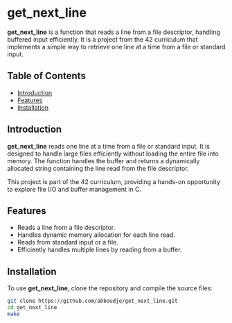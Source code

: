 # get_next_line

**get_next_line** is a function that reads a line from a file descriptor, handling buffered input efficiently. It is a project from the 42 curriculum that implements a simple way to retrieve one line at a time from a file or standard input.

## Table of Contents

- [Introduction](#introduction)
- [Features](#features)
- [Installation](#installation)

## Introduction

**get_next_line** reads one line at a time from a file or standard input. It is designed to handle large files efficiently without loading the entire file into memory. The function handles the buffer and returns a dynamically allocated string containing the line read from the file descriptor.

This project is part of the 42 curriculum, providing a hands-on opportunity to explore file I/O and buffer management in C.

## Features

- Reads a line from a file descriptor.
- Handles dynamic memory allocation for each line read.
- Reads from standard input or a file.
- Efficiently handles multiple lines by reading from a buffer.

## Installation

To use **get_next_line**, clone the repository and compile the source files:

```bash
git clone https://github.com/abboudje/get_next_line.git
cd get_next_line
make

